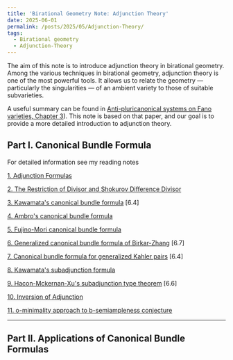 ```yaml
---
title: 'Birational Geometry Note: Adjunction Theory'
date: 2025-06-01
permalink: /posts/2025/05/Adjunction-Theory/
tags:
  - Birational geometry
  - Adjunction-Theory
---
```


The aim of this note is to introduce adjunction theory in birational geometry. Among the various techniques in birational geometry, adjunction theory is one of the most powerful tools. It allows us to relate the geometry — particularly the singularities — of an ambient variety to those of suitable subvarieties.

A useful summary can be found in [Anti-pluricanonical systems on Fano varieties, Chapter 3](https://annals.math.princeton.edu/2019/190-2/p01)). This note is based on that paper, and our goal is to provide a more detailed introduction to adjunction theory.


## Part I. Canonical Bundle Formula

For detailed information see my reading notes 

[1. Adjunction Formulas](https://yilimath.github.io/files/Birational/CanonicalBundleFormula/Adjunction.pdf)

[2. The Restriction of Divisor and Shokurov Difference Divisor](https://yilimath.github.io/files/Birational/CanonicalBundleFormula/ShokurovDiff.pdf)

[3. Kawamata's canonical bundle formula](https://yilimath.github.io/files/Birational/CanonicalBundleFormula/KawaCanonicalBundle.pdf) [6.4]

[4. Ambro's canonical bundle formula](https://yilimath.github.io/files/Birational/CanonicalBundleFormula/AmbroCanonicalBundle.pdf)

[5. Fujino-Mori canonical bundle formula](https://yilimath.github.io/files/Birational/CanonicalBundleFormula/FujinoMoriCanonicalBundle.pdf)

[6. Generalized canonical bundle formula of Birkar-Zhang](https://yilimath.github.io/files/Birational/CanonicalBundleFormula/GeneralizedCanonicalBundle.pdf) [6.7]

[7. Canonical bundle formula for generalized Kahler pairs](https://yilimath.github.io/files/Birational/CanonicalBundleFormula/KahlerAdjunction.pdf) [6.4]

[8. Kawamata's subadjunction formula](https://yilimath.github.io/files/Birational/CanonicalBundleFormula/KawamataSubadjunction.pdf) 

[9. Hacon-Mckernan-Xu's subadjunction type theorem](https://yilimath.github.io/files/Birational/CanonicalBundleFormula/HMXAdjunction.pdf) [6.6]

[10. Inversion of Adjunction](https://yilimath.github.io/files/Birational/CanonicalBundleFormula/InvAdjunction.pdf)

[11. o-minimality approach to b-semiampleness conjecture]()

---
## Part II. Applications of Canonical Bundle Formulas



